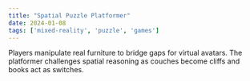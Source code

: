 ```yaml
---
title: "Spatial Puzzle Platformer"
date: 2024-01-08
tags: ['mixed-reality', 'puzzle', 'games']
---
```


Players manipulate real furniture to bridge gaps for virtual avatars. The platformer challenges spatial reasoning as couches become cliffs and books act as switches.
